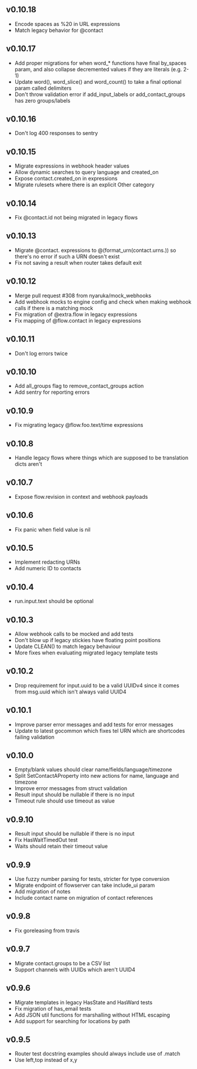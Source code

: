 v0.10.18
----------
 * Encode spaces as %20 in URL expressions
 * Match legacy behavior for @contact

v0.10.17
----------
 * Add proper migrations for when word_* functions have final by_spaces param, and also collapse decremented values if they are literals (e.g. 2- 1)
 * Update word(), word_slice() and word_count() to take a final optional param called delimiters
 * Don't throw validation error if add_input_labels or add_contact_groups has zero groups/labels

v0.10.16
----------
 * Don't log 400 responses to sentry

v0.10.15
----------
 * Migrate expressions in webhook header values
 * Allow dynamic searches to query language and created_on
 * Expose contact.created_on in expressions
 * Migrate rulesets where there is an explicit Other category

v0.10.14
----------
 * Fix @contact.id not being migrated in legacy flows

v0.10.13
----------
 * Migrate @contact.<scheme> expressions to @(format_urn(contact.urns.<scheme>)) so there's no error if such a URN doesn't exist
 * Fix not saving a result when router takes default exit

v0.10.12
----------
 * Merge pull request #308 from nyaruka/mock_webhooks
 * Add webhook mocks to engine config and check when making webhook calls if there is a matching mock
 * Fix migration of @extra.flow in legacy expressions
 * Fix mapping of @flow.contact in legacy expressions

v0.10.11
----------
 * Don't log errors twice

v0.10.10
----------
 * Add all_groups flag to remove_contact_groups action
 * Add sentry for reporting errors

v0.10.9
----------
 * Fix migrating legacy @flow.foo.text/time expressions

v0.10.8
----------
 * Handle legacy flows where things which are supposed to be translation dicts aren't

v0.10.7
----------
 * Expose flow.revision in context and webhook payloads

v0.10.6
----------
 * Fix panic when field value is nil

v0.10.5
----------
 * Implement redacting URNs
 * Add numeric ID to contacts

v0.10.4
----------
 * run.input.text should be optional

v0.10.3
----------
 * Allow webhook calls to be mocked and add tests
 * Don't blow up if legacy stickies have floating point positions
 * Update CLEAN() to match legacy behaviour
 * More fixes when evaluating migrated legacy template tests

v0.10.2
----------
 * Drop requirement for input.uuid to be a valid UUIDv4 since it comes from msg.uuid which isn't always valid UUID4

v0.10.1
----------
 * Improve parser error messages and add tests for error messages
 * Update to latest gocommon which fixes tel URN which are shortcodes failing validation

v0.10.0
----------
 * Empty/blank values should clear name/fields/language/timezone
 * Split SetContactAProperty into new actions for name, language and timezone
 * Improve error messages from struct validation
 * Result input should be nullable if there is no input
 * Timeout rule should use timeout as value

v0.9.10
----------
 * Result input should be nullable if there is no input
 * Fix HasWaitTimedOut test
 * Waits should retain their timeout value

v0.9.9
----------
 * Use fuzzy number parsing for tests, stricter for type conversion
 * Migrate endpoint of flowserver can take include_ui param
 * Add migration of notes
 * Include contact name on migration of contact references

v0.9.8
----------
 * Fix goreleasing from travis

v0.9.7
----------
 * Migrate contact.groups to be a CSV list
 * Support channels with UUIDs which aren't UUID4

v0.9.6
----------
 * Migrate templates in legacy HasState and HasWard tests
 * Fix migration of has_email tests
 * Add JSON util functions for marshalling without HTML escaping
 * Add support for searching for locations by path

v0.9.5
----------
 * Router test docstring examples should always include use of .match
 * Use left,top instead of x,y
